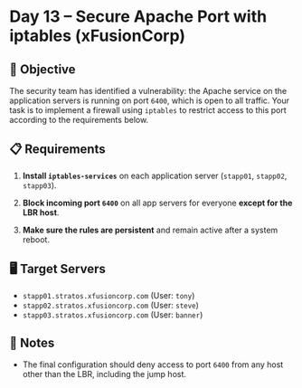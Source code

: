 # Day 13 – Secure Apache Port with iptables (xFusionCorp)

## 🎯 Objective

The security team has identified a vulnerability: the Apache service on the application servers is running on port `6400`, which is open to all traffic. Your task is to implement a firewall using `iptables` to restrict access to this port according to the requirements below.

## 📋 Requirements

1.  **Install `iptables-services`** on each application server (`stapp01`, `stapp02`, `stapp03`).

2.  **Block incoming port `6400`** on all app servers for everyone **except for the LBR host**.

3.  **Make sure the rules are persistent** and remain active after a system reboot.

## 🖥️ Target Servers

- `stapp01.stratos.xfusioncorp.com` (User: `tony`)
- `stapp02.stratos.xfusioncorp.com` (User: `steve`)
- `stapp03.stratos.xfusioncorp.com` (User: `banner`)

## 📌 Notes

- The final configuration should deny access to port `6400` from any host other than the LBR, including the jump host.
